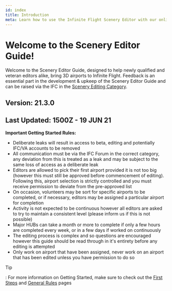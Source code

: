 ```yaml
---
id: index
title: Introduction
meta: Learn how to use the Infinite Flight Scenery Editor with our online documentation.
---
```


# Welcome to the Scenery Editor Guide!



Welcome to the Scenery Editor Guide, designed to help newly qualified and veteran editors alike, bring 3D airports to Infinite Flight. Feedback is an essential part in the development & upkeep of the Scenery Editor Guide and can be raised via the IFC in the [Scenery Editing Category](https://community.infiniteflight.com/c/scenery-editing/47). 



## Version: 21.3.0

## Last Updated: 1500Z - 19 JUN 21



**Important Getting Started Rules:**

- Deliberate leaks will result in access to beta, editing and potentially IFC/VA accounts to be removed
- All communication must be via the IFC Forum in the correct category, any deviation from this is treated as a leak and may be subject to the same loss of access as a deliberate leak
- Editors are allowed to pick their first airport provided it is not too big (however this must still be approved before commencement of editing). Following this, airport selection is strictly controlled and you must receive permission to deviate from the pre-approved list
- On occasion, volunteers may be sort for specific airports to be completed, or if necessary, editors may be assigned a particular airport for completion
- Activity is not expected to be continuous however all editors are asked to try to maintain a consistent level (please inform us if this is not possible)
- Major HUBs can take a month or more to complete if only a few hours are completed every week, or in a few days if worked on continuously
- The editing process is complex and so questions are encouraged however this guide should be read through in it's entirety before any editing is attempted
- Only work on airport that have been assigned, never work on an airport that has been edited unless you have permission to do so 



Tip

: For more information on Getting Started, make sure to check out the [First Steps](https://infiniteflight.com/guide/scenery-editor/getting-started/first-steps) and [General Rules](https://infiniteflight.com/guide/scenery-editor/getting-started/general-rules) pages
